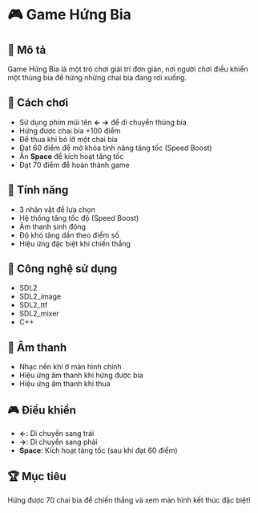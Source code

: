 # 🎮 Game Hứng Bia

## 📝 Mô tả
Game Hứng Bia là một trò chơi giải trí đơn giản, nơi người chơi điều khiển một thùng bia để hứng những chai bia đang rơi xuống. 

## 🎯 Cách chơi
- Sử dụng phím mũi tên **← →** để di chuyển thùng bia
- Hứng được chai bia +100 điểm
- Để thua khi bỏ lỡ một chai bia
- Đạt 60 điểm để mở khóa tính năng tăng tốc (Speed Boost)
- Ấn **Space** để kích hoạt tăng tốc
- Đạt 70 điểm để hoàn thành game

## 🎨 Tính năng
- 3 nhân vật để lựa chọn
- Hệ thống tăng tốc độ (Speed Boost)
- Âm thanh sinh động
- Độ khó tăng dần theo điểm số
- Hiệu ứng đặc biệt khi chiến thắng

## 🔧 Công nghệ sử dụng
- SDL2
- SDL2_image 
- SDL2_ttf
- SDL2_mixer
- C++

## 🎵 Âm thanh
- Nhạc nền khi ở màn hình chính
- Hiệu ứng âm thanh khi hứng được bia
- Hiệu ứng âm thanh khi thua

## 🎮 Điều khiển
- **←**: Di chuyển sang trái
- **→**: Di chuyển sang phải
- **Space**: Kích hoạt tăng tốc (sau khi đạt 60 điểm)

## 🏆 Mục tiêu
Hứng được 70 chai bia để chiến thắng và xem màn hình kết thúc đặc biệt!
